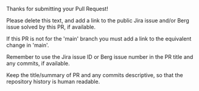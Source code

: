 Thanks for submitting your Pull Request!

Please delete this text, and add a link to the public Jira issue and/or Berg issue solved by this PR, if available.

If this PR is not for the 'main' branch you must add a link to the equivalent change in 'main'.

Remember to use the Jira issue ID or Berg issue number in the PR title and any commits, if available.

Keep the title/summary of PR and any commits descriptive, so that the repository history is human readable.
